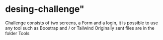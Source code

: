 # desing-challenge"

Challenge consists of two screens, a Form and a login, it is possible to use any tool such as Boostrap and / or Tailwind
Originally sent files are in the folder Tools